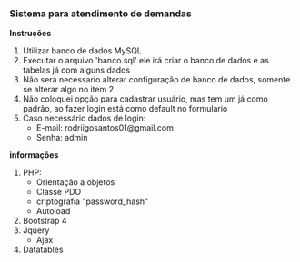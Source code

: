 <h3>Sistema para atendimento de demandas</h3>

<b>Instruções</b>
<ol>
  <li>Utilizar banco de dados MySQL</li>
  <li>Executar o arquivo 'banco.sql' ele irá criar o banco de dados e as tabelas já com alguns dados</li>
  <li>Não será necessario alterar configuração de banco de dados, somente se alterar algo no item 2</li>
  <li>Não coloquei opção para cadastrar usuário, mas tem um já como padrão, ao fazer login está como default no formulario</li>
  <li>Caso necessário dados de login:
    <ul>
      <li>E-mail: rodriigosantos01@gmail.com</li>
      <li>Senha: admin</li>
    </ul>
  </li>
</ol>

<b>informações</b>
<ol>
  <li>PHP:
    <ul>
      <li>Orientação a objetos</li>
      <li>Classe PDO</li>
      <li>criptografia "password_hash"</li>
      <li>Autoload</li>      
    </ul>
  </li>
  <li>Bootstrap 4</li>
  <li>Jquery
    <ul>
      <li>Ajax</li>          
    </ul>
  </li>
  <li>Datatables</li>
</ol>
